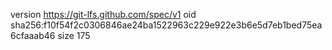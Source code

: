 version https://git-lfs.github.com/spec/v1
oid sha256:f10f54f2c0306846ae24ba1522963c229e922e3b6e5d7eb1bed75ea6cfaaab46
size 175
